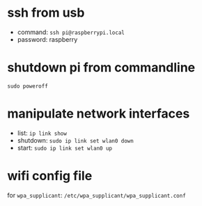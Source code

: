 # ssh from usb
* command: `ssh pi@raspberrypi.local`
* password: raspberry

# shutdown pi from commandline
`sudo poweroff`

# manipulate network interfaces
* list: `ip link show`
* shutdown: `sudo ip link set wlan0 down`
* start: `sudo ip link set wlan0 up`

# wifi config file
for `wpa_supplicant`: `/etc/wpa_supplicant/wpa_supplicant.conf`
